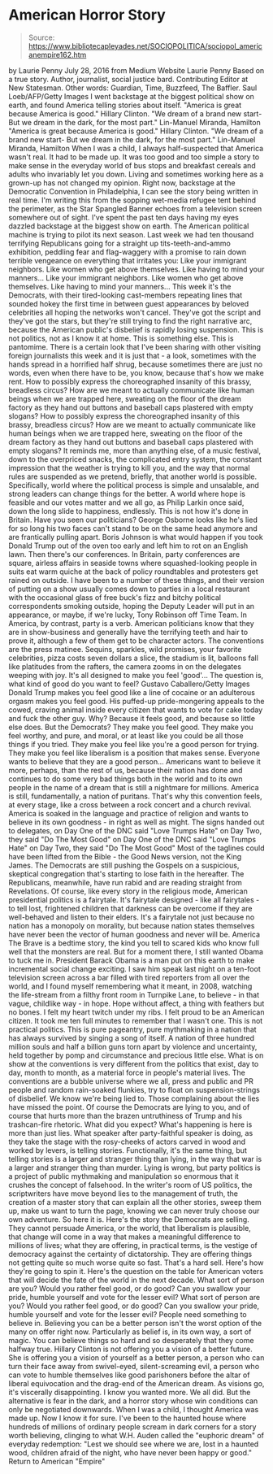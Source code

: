 # American Horror Story

> Source: https://www.bibliotecapleyades.net/SOCIOPOLITICA/sociopol_americanempire162.htm

by Laurie Penny July 28, 2016 from Medium Website
Laurie Penny Based on a true story. Author, journalist, social justice bard. Contributing Editor at New Statesman. Other words: Guardian, Time, Buzzfeed, The Baffler.
Saul Loeb/AFP/Getty Images
I went backstage
at the biggest political show on earth,
and found America telling stories about itself.
"America is great because America is good." Hillary Clinton. "We dream of a brand new start- But we dream in the dark, for the most part." Lin-Manuel Miranda, Hamilton
"America is great because America is good."
Hillary Clinton. "We dream of a brand new start- But we dream in the dark, for the most part." Lin-Manuel Miranda, Hamilton
When I was a child, I always half-suspected that America wasn't real. It had to be made up.
It was too good and too simple a story to make sense in the everyday world of bus stops and breakfast cereals and adults who invariably let you down. Living and sometimes working here as a grown-up has not changed my opinion. Right now, backstage at the Democratic Convention in Philadelphia, I can see the story being written in real time. I'm writing this from the sopping wet-media refugee tent behind the perimeter, as the Star Spangled Banner echoes from a television screen somewhere out of sight. I've spent the past ten days having my eyes dazzled backstage at the biggest show on earth.
The American political machine is trying to pilot its next season.
Last week we had ten thousand terrifying Republicans going for a straight up tits-teeth-and-ammo exhibition, peddling fear and flag-waggery with a promise to rain down terrible vengeance on everything that irritates you:
Like your immigrant neighbors. Like women who get above themselves. Like having to mind your manners...
Like your immigrant neighbors.
Like women who get above themselves.
Like having to mind your manners...
This week it's the Democrats, with their tired-looking cast-members repeating lines that sounded hokey the first time in between guest appearances by beloved celebrities all hoping the networks won't cancel.
They've got the script and they've got the stars, but they're still trying to find the right narrative arc, because the American public's disbelief is rapidly losing suspension.
This is not politics, not as I know it at home. This is something else. This is pantomime. There is a certain look that I've been sharing with other visiting foreign journalists this week and it is just that - a look, sometimes with the hands spread in a horrified half shrug, because sometimes there are just no words, even when there have to be, you know, because that's how we make rent.
How to possibly express the choreographed insanity of this brassy, breadless circus? How are we meant to actually communicate like human beings when we are trapped here, sweating on the floor of the dream factory as they hand out buttons and baseball caps plastered with empty slogans?
How to possibly express the choreographed insanity of this brassy, breadless circus?
How are we meant to actually communicate like human beings when we are trapped here, sweating on the floor of the dream factory as they hand out buttons and baseball caps plastered with empty slogans?
It reminds me, more than anything else, of a music festival, down to the overpriced snacks, the complicated entry system, the constant impression that the weather is trying to kill you, and the way that normal rules are suspended as we pretend, briefly, that another world is possible.
Specifically, world where the political process is simple and unsalable, and strong leaders can change things for the better. A world where hope is feasible and our votes matter and we all go, as Philip Larkin once said,
down the long slide to happiness, endlessly.
This is not how it's done in Britain.
Have you seen our politicians?
George Osborne looks like he's lied for so long his two faces can't stand to be on the same head anymore and are frantically pulling apart. Boris Johnson is what would happen if you took Donald Trump out of the oven too early and left him to rot on an English lawn. Then there's our conferences.
In Britain, party conferences are square, airless affairs in seaside towns where squashed-looking people in suits eat warm quiche at the back of policy roundtables and protesters get rained on outside.
I have been to a number of these things, and their version of putting on a show usually comes down to parties in a local restaurant with the occasional glass of free buck's fizz and bitchy political correspondents smoking outside, hoping the Deputy Leader will put in an appearance, or maybe, if we're lucky, Tony Robinson off Time Team. In America, by contrast, party is a verb. American politicians know that they are in show-business and generally have the terrifying teeth and hair to prove it, although a few of them get to be character actors. The conventions are the press matinee.
Sequins, sparkles, wild promises, your favorite celebrities, pizza costs seven dollars a slice, the stadium is lit, balloons fall like platitudes from the rafters, the camera zooms in on the delegates weeping with joy. It's all designed to make you feel 'good'...
The question is,
what kind of good do you want to feel?
Gustavo Caballero/Getty Images
Donald Trump makes you feel good like a line of cocaine or an adulterous orgasm makes you feel good. His puffed-up pride-mongering appeals to the cowed, craving animal inside every citizen that wants to vote for cake today and fuck the other guy.
Why? Because it feels good, and because so little else does. But the Democrats?
They make you feel good. They make you feel worthy, and pure, and moral, or at least like you could be all those things if you tried. They make you feel like you're a good person for trying. They make you feel like liberalism is a position that makes sense.
Everyone wants to believe that they are a good person...
Americans want to believe it more, perhaps, than the rest of us, because their nation has done and continues to do some very bad things both in the world and to its own people in the name of a dream that is still a nightmare for millions. America is still, fundamentally, a nation of puritans.
That's why this convention feels, at every stage, like a cross between a rock concert and a church revival. America is soaked in the language and practice of religion and wants to believe in its own goodness - in right as well as might.
The signs handed out to delegates,
on Day One of the DNC said "Love Trumps Hate" on Day Two, they said "Do The Most Good"
on Day One of the DNC said "Love Trumps Hate"
on Day Two, they said "Do The Most Good"
Most of the taglines could have been lifted from the Bible - the Good News version, not the King James.
The Democrats are still pushing the Gospels on a suspicious, skeptical congregation that's starting to lose faith in the hereafter. The Republicans, meanwhile, have run rabid and are reading straight from Revelations. Of course, like every story in the religious mode, American presidential politics is a fairytale. It's fairytale designed - like all fairytales - to tell lost, frightened children that darkness can be overcome if they are well-behaved and listen to their elders. It's a fairytale not just because no nation has a monopoly on morality, but because nation states themselves have never been the vector of human goodness and never will be.
America The Brave is a bedtime story, the kind you tell to scared kids who know full well that the monsters are real. But for a moment there, I still wanted Obama to tuck me in. President Barack Obama is a man put on this earth to make incremental social change exciting.
I saw him speak last night on a ten-foot television screen across a bar filled with tired reporters from all over the world, and I found myself remembering what it meant, in 2008, watching the life-stream from a filthy front room in Turnpike Lane, to believe - in that vague, childlike way - in hope.
Hope without affect, a thing with feathers but no bones. I felt my heart twitch under my ribs. I felt proud to be an American citizen. It took me ten full minutes to remember that I wasn't one. This is not practical politics. This is pure pageantry, pure mythmaking in a nation that has always survived by singing a song of itself. A nation of three hundred million souls and half a billion guns torn apart by violence and uncertainty, held together by pomp and circumstance and precious little else.
What is on show at the conventions is very different from the politics that exist, day to day, month to month, as a material force in people's material lives.
The conventions are a bubble universe where we all, press and public and PR people and random rain-soaked flunkies, try to float on suspension-strings of disbelief. We know we're being lied to. Those complaining about the lies have missed the point. Of course the Democrats are lying to you, and of course that hurts more than the brazen untruthiness of Trump and his trashcan-fire rhetoric.
What did you expect? What's happening is here is more than just lies.
What speaker after party-faithful speaker is doing, as they take the stage with the rosy-cheeks of actors carved in wood and worked by levers, is telling stories. Functionally, it's the same thing, but telling stories is a larger and stranger thing than lying, in the way that war is a larger and stranger thing than murder. Lying is wrong, but party politics is a project of public mythmaking and manipulation so enormous that it crushes the concept of falsehood.
In the writer's room of US politics, the scriptwriters have move beyond lies to the management of truth, the creation of a master story that can explain all the other stories, sweep them up, make us want to turn the page, knowing we can never truly choose our own adventure. So here it is. Here's the story the Democrats are selling.
They cannot persuade America, or the world, that liberalism is plausible, that change will come in a way that makes a meaningful difference to millions of lives; what they are offering, in practical terms, is the vestige of democracy against the certainty of dictatorship.
They are offering things not getting quite so much worse quite so fast. That's a hard sell. Here's how they're going to spin it. Here's the question on the table for American voters that will decide the fate of the world in the next decade.
What sort of person are you? Would you rather feel good, or do good? Can you swallow your pride, humble yourself and vote for the lesser evil?
What sort of person are you?
Would you rather feel good, or do good?
Can you swallow your pride, humble yourself and vote for the lesser evil?
People need something to believe in.
Believing you can be a better person isn't the worst option of the many on offer right now. Particularly as belief is, in its own way, a sort of magic. You can believe things so hard and so desperately that they come halfway true. Hillary Clinton is not offering you a vision of a better future.
She is offering you a vision of yourself as a better person, a person who can turn their face away from swivel-eyed, silent-screaming evil, a person who can vote to humble themselves like good parishoners before the altar of liberal equivocation and the drag-end of the American dream.
As visions go, it's viscerally disappointing. I know you wanted more. We all did. But the alternative is fear in the dark, and a horror story whose win conditions can only be negotiated downwards. When I was a child, I thought America was made up. Now I know it for sure.
I've been to the haunted house where hundreds of millions of ordinary people scream in dark corners for a story worth believing, clinging to what W.H. Auden called the "euphoric dream" of everyday redemption:
"Lest we should see where we are, lost in a haunted wood, children afraid of the night, who have never been happy or good."
Return to American "Empire"
